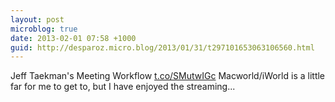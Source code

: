 ```yaml
---
layout: post
microblog: true
date: 2013-02-01 07:58 +1000
guid: http://desparoz.micro.blog/2013/01/31/t297101653063106560.html
---
```

Jeff Taekman's Meeting Workflow [t.co/SMutwIGc](http://t.co/SMutwIGc) Macworld/iWorld is a little far for me to get to, but I have enjoyed the streaming...
